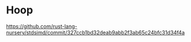 # Hoop
https://github.com/rust-lang-nursery/stdsimd/commit/327ccb1bd32deab9abb2f3ab65c24bfc31d34f4a

